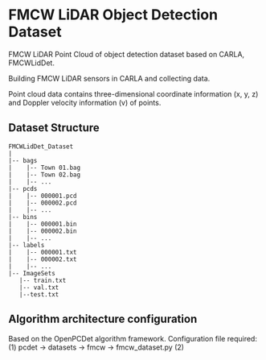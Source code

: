 # FMCW LiDAR Object Detection Dataset
FMCW LiDAR Point Cloud of object detection dataset based on CARLA, FMCWLidDet.

Building FMCW LiDAR sensors in CARLA and collecting data.

Point cloud data contains three-dimensional coordinate information (x, y, z) and Doppler velocity information (v) of points.

## Dataset Structure
    FMCWLidDet_Dataset
    |
    |-- bags
    |    |-- Town 01.bag
    |    |-- Town 02.bag
    |    |-- ... 
    |-- pcds
    |    |-- 000001.pcd
    |    |-- 000002.pcd
    |    |-- ...
    |-- bins
    |    |-- 000001.bin
    |    |-- 000002.bin
    |    |-- ...
    |-- labels
    |    |-- 000001.txt
    |    |-- 000002.txt
    |    |-- ...
    |-- ImageSets
       |-- train.txt
       |-- val.txt
       |--test.txt

## Algorithm architecture configuration
Based on the OpenPCDet algorithm framework. Configuration file required:
(1) pcdet -> datasets -> fmcw -> fmcw_dataset.py
(2) 

